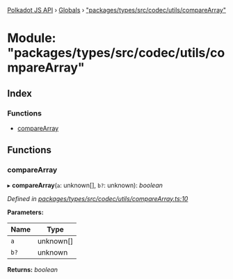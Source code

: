 [Polkadot JS API](../README.md) › [Globals](../globals.md) › ["packages/types/src/codec/utils/compareArray"](_packages_types_src_codec_utils_comparearray_.md)

# Module: "packages/types/src/codec/utils/compareArray"

## Index

### Functions

* [compareArray](_packages_types_src_codec_utils_comparearray_.md#comparearray)

## Functions

###  compareArray

▸ **compareArray**(`a`: unknown[], `b?`: unknown): *boolean*

*Defined in [packages/types/src/codec/utils/compareArray.ts:10](https://github.com/polkadot-js/api/blob/9f4007bd4/packages/types/src/codec/utils/compareArray.ts#L10)*

**Parameters:**

Name | Type |
------ | ------ |
`a` | unknown[] |
`b?` | unknown |

**Returns:** *boolean*
